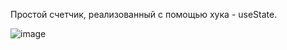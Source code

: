 Простой счетчик, реализованный с помощью хука - useState.

![image](https://user-images.githubusercontent.com/102175392/185783415-a5e75ec1-f485-4be5-a50b-34d96a4236d4.png)
